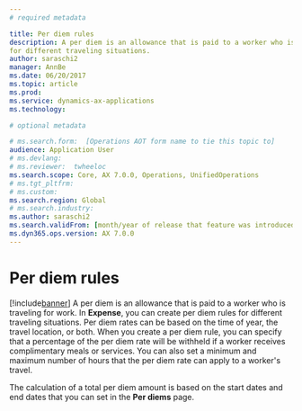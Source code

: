 ```yaml
---
# required metadata

title: Per diem rules 
description: A per diem is an allowance that is paid to a worker who is traveling for work. In expense, you can create per diem rules 
for different traveling situations. 
author: saraschi2
manager: AnnBe
ms.date: 06/20/2017
ms.topic: article
ms.prod: 
ms.service: dynamics-ax-applications
ms.technology: 

# optional metadata

# ms.search.form:  [Operations AOT form name to tie this topic to]
audience: Application User
# ms.devlang: 
# ms.reviewer:  twheeloc
ms.search.scope: Core, AX 7.0.0, Operations, UnifiedOperations
# ms.tgt_pltfrm: 
# ms.custom: 
ms.search.region: Global
# ms.search.industry: 
ms.author: saraschi2
ms.search.validFrom: [month/year of release that feature was introduced in, in format yyyy-mm-dd]
ms.dyn365.ops.version: AX 7.0.0
---
```


# Per diem rules

[!include[banner](../includes/banner.md)]
A per diem is an allowance that is paid to a worker who is traveling for work. In **Expense**, you can create per diem rules for 
different traveling situations. Per diem rates can be based on the time of year, the travel location, or both. When you create a 
per diem rule, you can specify that a percentage of the per diem rate will be withheld if a worker receives complimentary meals 
or services. You can also set a minimum and maximum number of hours that the per diem rate can apply to a worker's travel. 

The calculation of a total per diem amount is based on the start dates and end dates that you can set in the **Per diems** page. 
